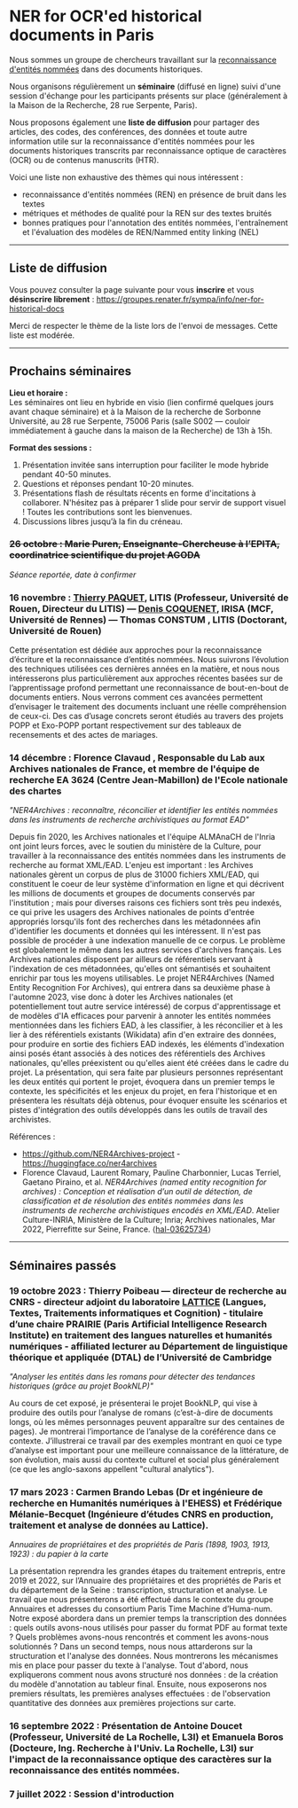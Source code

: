 # NER for OCR'ed historical documents in Paris

Nous sommes un groupe de chercheurs travaillant sur la [reconnaissance d'entités nommées](https://en.wikipedia.org/wiki/Named-entity_recognition) dans des documents historiques.

Nous organisons régulièrement un **séminaire** (diffusé en ligne) suivi d'une session d'échange pour les participants présents sur place (généralement à la Maison de la Recherche, 28 rue Serpente, Paris).

Nous proposons également une **liste de diffusion** pour partager des articles, des codes, des conférences, des données et toute autre information utile sur la reconnaissance d'entités nommées pour les documents historiques transcrits par reconnaissance optique de caractères (OCR) ou de contenus manuscrits (HTR).

Voici une liste non exhaustive des thèmes qui nous intéressent :

- reconnaissance d'entités nommées (REN) en présence de bruit dans les textes
- métriques et méthodes de qualité pour la REN sur des textes bruités
- bonnes pratiques pour l'annotation des entités nommées, l'entraînement et l'évaluation des modèles de REN/Nammed entity linking (NEL)


------ 


## Liste de diffusion

Vous pouvez consulter la page suivante pour vous **inscrire** et vous **désinscrire librement** : <https://groupes.renater.fr/sympa/info/ner-for-historical-docs>

Merci de respecter le thème de la liste lors de l'envoi de messages. Cette liste est modérée.


------ 

## Prochains séminaires

**Lieu et horaire :**  
Les séminaires ont lieu en hybride en visio (lien confirmé quelques jours avant chaque séminaire) et à la Maison de la recherche de Sorbonne Université, au 28 rue Serpente, 75006 Paris (salle S002 — couloir immédiatement à gauche dans la maison de la Recherche) de 13h à 15h. 

**Format des sessions :**

1. Présentation invitée sans interruption pour faciliter le mode hybride pendant 40-50 minutes. 
2. Questions et réponses pendant 10-20 minutes. 
3. Présentations flash de résultats récents en forme d'incitations à collaborer. N'hésitez pas à préparer 1 slide pour servir de support visuel ! Toutes les contributions sont les bienvenues. 
4. Discussions libres jusqu’à la fin du créneau. 



### ~~26 octobre : Marie Puren, Enseignante-Chercheuse à l’EPITA, coordinatrice scientifique du projet AGODA~~

*Séance reportée, date à confirmer*


### 16 novembre : [Thierry PAQUET](https://pagesperso.litislab.fr/tpaquet/), LITIS (Professeur, Université de Rouen, Directeur du LITIS) — [Denis COQUENET](https://factodeeplearning.github.io/), IRISA (MCF, Université de Rennes) — Thomas CONSTUM , LITIS (Doctorant, Université de Rouen)

Cette présentation est dédiée aux approches pour la reconnaissance d’écriture et la reconnaissance d’entités nommées. Nous suivrons l’évolution des techniques utilisées ces dernières années en la matière, et nous nous intéresserons plus particulièrement aux approches récentes basées sur de l’apprentissage profond permettant une reconnaissance de bout-en-bout de documents entiers. Nous verrons comment ces avancées permettent d’envisager le traitement des documents incluant une réelle compréhension de ceux-ci. Des cas d’usage concrets seront étudiés au travers des projets POPP et Exo-POPP portant respectivement sur des tableaux de recensements et des actes de mariages. 


### 14 décembre : Florence Clavaud , Responsable du Lab aux Archives nationales de France, et membre de l'équipe de recherche EA 3624 (Centre Jean-Mabillon) de l'Ecole nationale des chartes
*"NER4Archives : reconnaître, réconcilier et identifier les entités nommées dans les instruments de recherche archivistiques au format EAD"*

Depuis fin 2020, les Archives nationales et l'équipe ALMAnaCH de l'Inria ont joint leurs forces, avec le soutien du ministère de la Culture, pour travailler à la reconnaissance des entités nommées dans les instruments de recherche au format XML/EAD. L'enjeu est important : les Archives nationales gèrent un corpus de plus de 31000 fichiers XML/EAD, qui constituent le coeur de leur système d'information en ligne et qui décrivent les millions de documents et groupes de documents conservés par l'institution ; mais pour diverses raisons ces fichiers sont très peu indexés, ce qui prive les usagers des Archives nationales de points d'entrée appropriés lorsqu'ils font des recherches dans les métadonnées afin d'identifier les documents et données qui les intéressent. II n'est pas possible de procéder à une indexation manuelle de ce corpus. Le problème est globalement le même dans les autres services d'archives français. Les Archives nationales disposent par ailleurs de référentiels servant à l'indexation de ces métadonnées, qu'elles ont sémantisés et souhaitent enrichir par tous les moyens utilisables. Le projet NER4Archives (Named Entity Recognition For Archives), qui entrera dans sa deuxième phase à l'automne 2023, vise donc à doter les Archives nationales (et potentiellement tout autre service intéressé) de corpus d'apprentissage et de modèles d'IA efficaces pour parvenir à annoter les entités nommées mentionnées dans les fichiers EAD, à les classifier, à les réconcilier et à les lier à des référentiels existants (Wikidata) afin d'en extraire des données, pour produire en sortie des fichiers EAD indexés, les éléments d'indexation ainsi posés étant associés à des notices des référentiels des Archives nationales, qu'elles préexistent ou qu'elles aient été créées dans le cadre du projet. La présentation, qui sera faite par plusieurs personnes représentant les deux entités qui portent le projet, évoquera dans un premier temps le contexte, les spécificités et les enjeux du projet, en fera l'historique et en présentera les résultats déjà obtenus, pour évoquer ensuite les scénarios et pistes d'intégration des outils développés dans les outils de travail des archivistes.

Références : 
- <https://github.com/NER4Archives-project> - <https://huggingface.co/ner4archives>
- Florence Clavaud, Laurent Romary, Pauline Charbonnier, Lucas Terriel, Gaetano Piraino, et al. *NER4Archives (named entity recognition for archives) : Conception et réalisation d’un outil de détection, de classification et de résolution des entités nommées dans les instruments de recherche archivistiques encodés en XML/EAD*. Atelier Culture-INRIA, Ministère de la Culture; Inria; Archives nationales, Mar 2022, Pierrefitte sur Seine, France. ⟨[hal-03625734](https://hal.science/hal-03625734)⟩



------ 


## Séminaires passés

### 19 octobre 2023 : Thierry Poibeau — directeur de recherche au CNRS - directeur adjoint du laboratoire [LATTICE](https://www.lattice.cnrs.fr/membres/direction/thierry-poibeau/) (Langues, Textes, Traitements informatiques et Cognition) - titulaire d’une chaire PRAIRIE (Paris Artificial Intelligence Research Institute) en traitement des langues naturelles et humanités numériques - affiliated lecturer au Département de linguistique théorique et appliquée (DTAL) de l’Université de Cambridge
*"Analyser les entités dans les romans pour détecter des tendances historiques (grâce au projet BookNLP)"*

Au cours de cet exposé, je présenterai le projet BookNLP, qui vise à produire des outils pour l’analyse de romans (c’est-à-dire de documents longs, où les mêmes personnages peuvent apparaître sur des centaines de pages). Je montrerai l’importance de l’analyse de la coréférence dans ce contexte. J’illustrerai ce travail par des exemples montrant en quoi ce type d’analyse est important pour une meilleure connaissance de la littérature, de son évolution, mais aussi du contexte culturel et social plus généralement (ce que les anglo-saxons appellent "cultural analytics"). 




### 17 mars 2023 : Carmen Brando Lebas (Dr et ingénieure de recherche en Humanités numériques à l'EHESS) et Frédérique Mélanie-Becquet (Ingénieure d’études CNRS en production, traitement et analyse de données au Lattice).

*Annuaires de propriétaires et des propriétés de Paris (1898, 1903, 1913, 1923) : du papier à la carte*

La présentation reprendra les grandes étapes du traitement entrepris, entre 2019 et 2022, sur l’Annuaire des propriétaires et des propriétés de Paris et du département de la Seine : transcription, structuration et analyse. Le travail que nous présenterons a été effectué dans le contexte du groupe Annuaires et adresses du consortium Paris Time Machine d’Huma-num.
Notre exposé abordera dans un premier temps la transcription des données : quels outils avons-nous utilisés pour passer du format PDF au format texte ? Quels problèmes avons-nous rencontrés et comment les avons-nous solutionnés ? Dans un second temps, nous nous attarderons sur la structuration et l'analyse des données. Nous montrerons les mécanismes mis en place pour passer du texte à l'analyse. Tout d'abord, nous expliquerons comment nous avons structuré nos données : de la création du modèle d'annotation au tableur final. Ensuite, nous exposerons nos premiers résultats, les premières analyses effectuées : de l'observation quantitative des données aux premières projections sur carte.

### 16 septembre 2022 : Présentation de Antoine Doucet (Professeur, Université de La Rochelle, L3I) et Emanuela Boros (Docteure, Ing. Recherche à l'Univ. La Rochelle, L3I) sur l'impact de la reconnaissance optique des caractères sur la reconnaissance des entités nommées.


### 7 juillet 2022 : Session d'introduction


